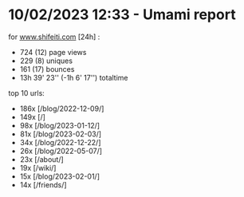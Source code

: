 # 10/02/2023 12:33 - Umami report
for www.shifeiti.com [24h] :

 - 724 (12) page views
 - 229 (8) uniques
 - 161 (17) bounces
 - 13h 39' 23'' (-1h 6' 17'') totaltime


top 10 urls:
 - 186x [/blog/2022-12-09/]
 - 149x [/]
 - 98x [/blog/2023-01-12/]
 - 81x [/blog/2023-02-03/]
 - 34x [/blog/2022-12-22/]
 - 26x [/blog/2022-05-07/]
 - 23x [/about/]
 - 19x [/wiki/]
 - 15x [/blog/2023-02-01/]
 - 14x [/friends/]


